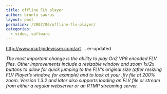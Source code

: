```yaml
---
title: offline FLV player
author: bronto saurus
layout: post
permalink: /2007/06/offline-flv-player/
categories:
  - video, software
---
```

<a href="http://www.martijndevisser.com/article/flv-player-updated" target="_blank" >http://www.martijndevisser.com/art &#8230; er-updated</a>

*The most important change is the ability to play On2 VP6 encoded FLV files. Other improvements include a resizable window and zoom 1x/2x buttons to allow for quick jumping to the FLV’s original size (after resizing FLV Player’s window, for example) and to look at your .flv file at 200% zoom. Version 1.3.2 and later also supports loading an FLV file or stream from either a regular webserver or an RTMP streaming server.*